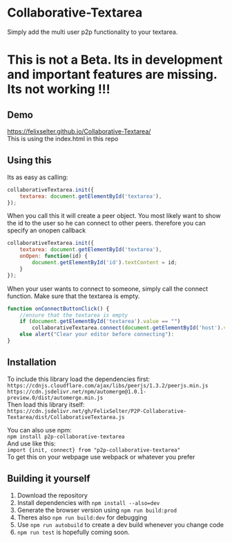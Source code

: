 # Collaborative-Textarea
Simply add the multi user p2p functionality to your textarea.  

# This is not a Beta. Its in development and important features are missing. Its not working !!!

## Demo
https://felixselter.github.io/Collaborative-Textarea/  
This is using the index.html in this repo

## Using this
Its as easy as calling:
```js
collaborativeTextarea.init({
    textarea: document.getElementById('textarea'),
});
```
When you call this it will create a peer object. You most likely want to show the id to the user so he can connect to other peers. therefore you can specify an onopen callback

```js
collaborativeTextarea.init({
    textarea: document.getElementById('textarea'),
    onOpen: function(id) {
        document.getElementById('id').textContent = id;
    }
});     
```

When your user wants to connect to someone, simply call the connect function. Make sure that the textarea is empty.
```js
function onConnectButtonClick() {
    //ensure that the textarea is empty
    if (document.getElementById('textarea').value == "")
        collaborativeTextarea.connect(document.getElementById('host').value);
    else alert("Clear your editor before connecting"):
}
```

## Installation

To include this library load the dependencies first:  
`https://cdnjs.cloudflare.com/ajax/libs/peerjs/1.3.2/peerjs.min.js`  
`https://cdn.jsdelivr.net/npm/automerge@1.0.1-preview.0/dist/automerge.min.js`  
Then load this library itself:  
`https://cdn.jsdelivr.net/gh/FelixSelter/P2P-Collaborative-Textarea/dist/CollaborativeTextarea.js`

You can also use npm:  
`npm install p2p-collaborative-textarea`  
And use like this:  
`import {init, connect} from "p2p-collaborative-textarea"`  
To get this on your webpage use webpack or whatever you prefer


## Building it yourself
1. Download the repository
2. Install dependencies with `npm install --also=dev`   
3. Generate the browser version using `npm run build:prod`  
4. Theres also `npm run build:dev` for debugging
5. Use `npm run autobuild` to create a dev build whenever you change code
6. `npm run test` is hopefully coming soon.
